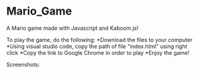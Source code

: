 # Mario_Game
A Mario game made with Javascript and Kaboom.js!

To play the game, do the following: 
  *Download the files to your computer 
  *Using visual studio code, copy the path of file "index.html" using right click 
  *Copy the link to Google Chrome in order to play 
  *Enjoy the game!

Screenshots:
